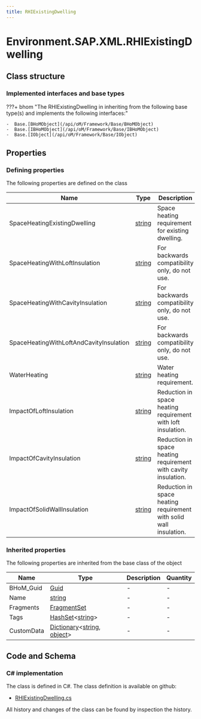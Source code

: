 ```yaml
---
title: RHIExistingDwelling
---
```


# Environment.SAP.XML.RHIExistingDwelling



## Class structure

### Implemented interfaces and base types

???+ bhom "The RHIExistingDwelling in inheriting from the following base type(s) and implements the following interfaces:"

    -  Base.[BHoMObject](/api/oM/Framework/Base/BHoMObject)
    -  Base.[IBHoMObject](/api/oM/Framework/Base/IBHoMObject)
    -  Base.[IObject](/api/oM/Framework/Base/IObject)


## Properties



### Defining properties

The following properties are defined on the class

| Name             | Type             | Description      | Quantity         |
|------------------|------------------|------------------|------------------|
| SpaceHeatingExistingDwelling | [string](https://learn.microsoft.com/en-us/dotnet/api/System.String?view=netstandard-2.0) | Space heating requirement for existing dwelling. | - |
| SpaceHeatingWithLoftInsulation | [string](https://learn.microsoft.com/en-us/dotnet/api/System.String?view=netstandard-2.0) | For backwards compatibility only, do not use. | - |
| SpaceHeatingWithCavityInsulation | [string](https://learn.microsoft.com/en-us/dotnet/api/System.String?view=netstandard-2.0) | For backwards compatibility only, do not use. | - |
| SpaceHeatingWithLoftAndCavityInsulation | [string](https://learn.microsoft.com/en-us/dotnet/api/System.String?view=netstandard-2.0) | For backwards compatibility only, do not use. | - |
| WaterHeating | [string](https://learn.microsoft.com/en-us/dotnet/api/System.String?view=netstandard-2.0) | Water heating requirement. | - |
| ImpactOfLoftInsulation | [string](https://learn.microsoft.com/en-us/dotnet/api/System.String?view=netstandard-2.0) | Reduction in space heating requirement with loft insulation. | - |
| ImpactOfCavityInsulation | [string](https://learn.microsoft.com/en-us/dotnet/api/System.String?view=netstandard-2.0) | Reduction in space heating requirement with cavity insulation. | - |
| ImpactOfSolidWallInsulation | [string](https://learn.microsoft.com/en-us/dotnet/api/System.String?view=netstandard-2.0) | Reduction in space heating requirement with solid wall insulation. | - |


### Inherited properties
The following properties are inherited from the base class of the object

| Name             | Type             | Description      | Quantity         |
|------------------|------------------|------------------|------------------|
| BHoM_Guid | [Guid](https://learn.microsoft.com/en-us/dotnet/api/System.Guid?view=netstandard-2.0) | - | - |
| Name | [string](https://learn.microsoft.com/en-us/dotnet/api/System.String?view=netstandard-2.0) | - | - |
| Fragments | [FragmentSet](/api/oM/Framework/Base/FragmentSet) | - | - |
| Tags | [HashSet](https://learn.microsoft.com/en-us/dotnet/api/System.Collections.Generic.HashSet-1?view=netstandard-2.0)&lt;[string](https://learn.microsoft.com/en-us/dotnet/api/System.String?view=netstandard-2.0)&gt; | - | - |
| CustomData | [Dictionary](https://learn.microsoft.com/en-us/dotnet/api/System.Collections.Generic.Dictionary-2?view=netstandard-2.0)&lt;[string](https://learn.microsoft.com/en-us/dotnet/api/System.String?view=netstandard-2.0), [object](https://learn.microsoft.com/en-us/dotnet/api/System.Object?view=netstandard-2.0)&gt; | - | - |


## Code and Schema

### C# implementation

The class is defined in C#. The class definition is available on github:

- [RHIExistingDwelling.cs](https://github.com/BHoM/SAP_Toolkit/blob/develop/SAP_oM/XML/RHIExistingDwelling.cs)

All history and changes of the class can be found by inspection the history.
